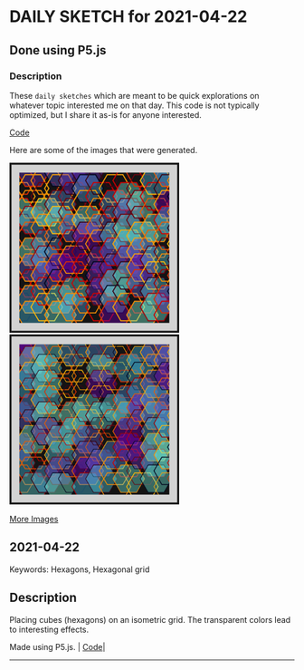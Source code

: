 # DAILY SKETCH for 2021-04-22

## Done using P5.js

### Description

These `daily sketches` which are meant to be quick explorations     on whatever topic interested me on that day. This code is not typically optimized, but I share it as-is     for anyone interested.

[Code](2021-04-22) 

Here are some of the images that were generated.

<img src = 'images/keep_2021-04-22-16-20-42.png' width = '300'> 
<img src = 'images/keep_2021-04-22-16-24-16.png' width = '300'> 


[More Images](2021-04-22/images) 

## 2021-04-22
Keywords: Hexagons, Hexagonal grid 

## Description 

 Placing cubes (hexagons) on an isometric grid. The transparent colors lead to interesting effects.
 

Made using P5.js. | [Code](2021/2021-04-22/)| 

-----

